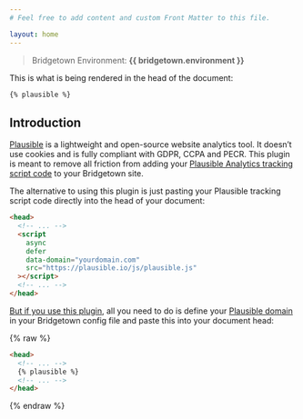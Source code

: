 ```yaml
---
# Feel free to add content and custom Front Matter to this file.

layout: home
---
```


> Bridgetown Environment: **{{ bridgetown.environment }}**

This is what is being rendered in the head of the document:

```html
{% plausible %}
```

## Introduction

[Plausible](https://plausible.io) is a lightweight and open-source website analytics tool. It doesn’t use cookies and is fully compliant with GDPR, CCPA and PECR. This plugin is meant to remove all friction from adding your [Plausible Analytics tracking script code](https://docs.plausible.io/plausible-script) to your Bridgetown site.

The alternative to using this plugin is just pasting your Plausible tracking script code directly into the head of your document:

```html
<head>
  <!-- ... -->
  <script
    async
    defer
    data-domain="yourdomain.com"
    src="https://plausible.io/js/plausible.js"
  ></script>
  <!-- ... -->
</head>
```

[But if you use this plugin](https://github.com/andrewmcodes/bridgetown-plausible-tag), all you need to do is define your [Plausible domain](https://docs.plausible.io/add-website) in your Bridgetown config file and paste this into your document head:

{% raw %}

```html
<head>
  <!-- ... -->
  {% plausible %}
  <!-- ... -->
</head>
```

{% endraw %}
